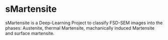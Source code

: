 # sMartensite
sMartensite is a Deep-Learning Project to classify FSD-SEM images into the phases: Austenite, thermal Martensite, machanically induced Martensite and surface martensite.
